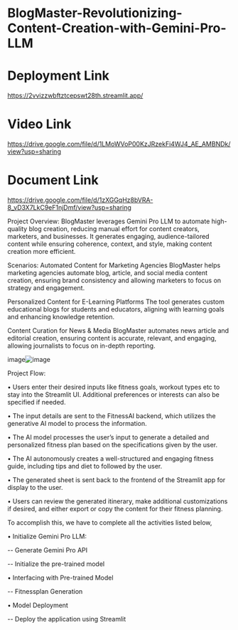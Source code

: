 # BlogMaster-Revolutionizing-Content-Creation-with-Gemini-Pro-LLM

# Deployment Link
https://2vvizzwbftztcepswt28th.streamlit.app/

# Video Link
https://drive.google.com/file/d/1LMoWVoP00KzJRzekFi4WJ4_AE_AMBNDk/view?usp=sharing

# Document Link
https://drive.google.com/file/d/1zXGGqHz8bVRA-8_vD3X7LkC9eF1njDmf/view?usp=sharing

Project Overview: BlogMaster leverages Gemini Pro LLM to automate high-quality blog creation, reducing manual effort for content creators, marketers, and businesses. It generates engaging, audience-tailored content while ensuring coherence, context, and style, making content creation more efficient.

Scenarios: Automated Content for Marketing Agencies BlogMaster helps marketing agencies automate blog, article, and social media content creation, ensuring brand consistency and allowing marketers to focus on strategy and engagement.

Personalized Content for E-Learning Platforms The tool generates custom educational blogs for students and educators, aligning with learning goals and enhancing knowledge retention.

Content Curation for News & Media BlogMaster automates news article and editorial creation, ensuring content is accurate, relevant, and engaging, allowing journalists to focus on in-depth reporting.

image![image](https://github.com/user-attachments/assets/e47e8e2d-5817-4ca9-be4c-fef208a4e36f)


Project Flow:

• Users enter their desired inputs like fitness goals, workout types etc to stay into the Streamlit UI. Additional preferences or interests can also be specified if needed.

• The input details are sent to the FitnessAI backend, which utilizes the generative AI model to process the information.

• The AI model processes the user’s input to generate a detailed and personalized fitness plan based on the specifications given by the user.

• The AI autonomously creates a well-structured and engaging fitness guide, including tips and diet to followed by the user.

• The generated sheet is sent back to the frontend of the Streamlit app for display to the user.

• Users can review the generated itinerary, make additional customizations if desired, and either export or copy the content for their fitness planning.

To accomplish this, we have to complete all the activities listed below,

• Initialize Gemini Pro LLM:

-- Generate Gemini Pro API

-- Initialize the pre-trained model

• Interfacing with Pre-trained Model

-- Fitnessplan Generation

• Model Deployment

-- Deploy the application using Streamlit
